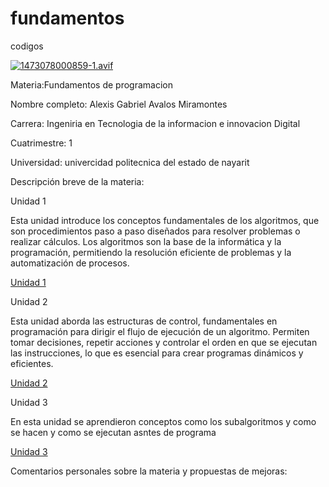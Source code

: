 # fundamentos
codigos 


[![1473078000859-1.avif](https://i.postimg.cc/bvSTfZK2/1473078000859-1.avif)](https://postimg.cc/f3ZXxRWw)

Materia:Fundamentos de programacion

Nombre completo: Alexis Gabriel Avalos Miramontes

Carrera: Ingeniria en Tecnologia de la informacion e innovacion Digital

Cuatrimestre: 1

Universidad: univercidad politecnica del estado de nayarit

Descripción breve de la materia:

Unidad 1

Esta unidad introduce los conceptos fundamentales de los algoritmos, que son procedimientos paso 
a paso diseñados para resolver problemas o realizar cálculos. Los algoritmos son la base de la informática y 
la programación, permitiendo la resolución eficiente de problemas y la automatización de procesos.

[Unidad 1](https://github.com/Alex2094/fundamentos/tree/main/U1)

Unidad 2

Esta unidad aborda las estructuras de control, fundamentales en programación para dirigir
el flujo de ejecución de un algoritmo. Permiten tomar decisiones, repetir acciones y controlar 
el orden en que se ejecutan las instrucciones, lo que es esencial para crear programas dinámicos y eficientes.

[Unidad 2](https://github.com/Alex2094/fundamentos/tree/main/U2)

Unidad 3

En esta unidad se aprendieron conceptos como los subalgoritmos y como se hacen y como se ejecutan asntes de programa 

[Unidad 3](https://github.com/Alex2094/fundamentos/tree/main/U3)

Comentarios personales sobre la materia y propuestas de mejoras:
  
